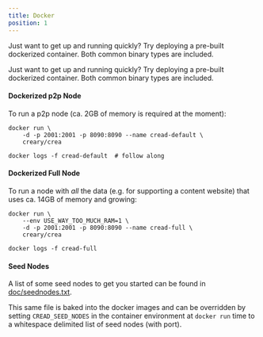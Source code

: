 ```yaml
---
title: Docker
position: 1
---
```


Just want to get up and running quickly? Try deploying a pre-built dockerized container. Both common binary types are included.

Just want to get up and running quickly?  Try deploying a pre-built
dockerized container.  Both common binary types are included.

#### Dockerized p2p Node

To run a p2p node (ca. 2GB of memory is required at the moment):

    docker run \
        -d -p 2001:2001 -p 8090:8090 --name cread-default \
        creary/crea

    docker logs -f cread-default  # follow along

#### Dockerized Full Node

To run a node with *all* the data (e.g. for supporting a content website)
that uses ca. 14GB of memory and growing:

    docker run \
        --env USE_WAY_TOO_MUCH_RAM=1 \
        -d -p 2001:2001 -p 8090:8090 --name cread-full \
        creary/crea

    docker logs -f cread-full

#### Seed Nodes

A list of some seed nodes to get you started can be found in
[doc/seednodes.txt](doc/seednodes.txt).

This same file is baked into the docker images and can be overridden by
setting `CREAD_SEED_NODES` in the container environment at `docker run`
time to a whitespace delimited list of seed nodes (with port).